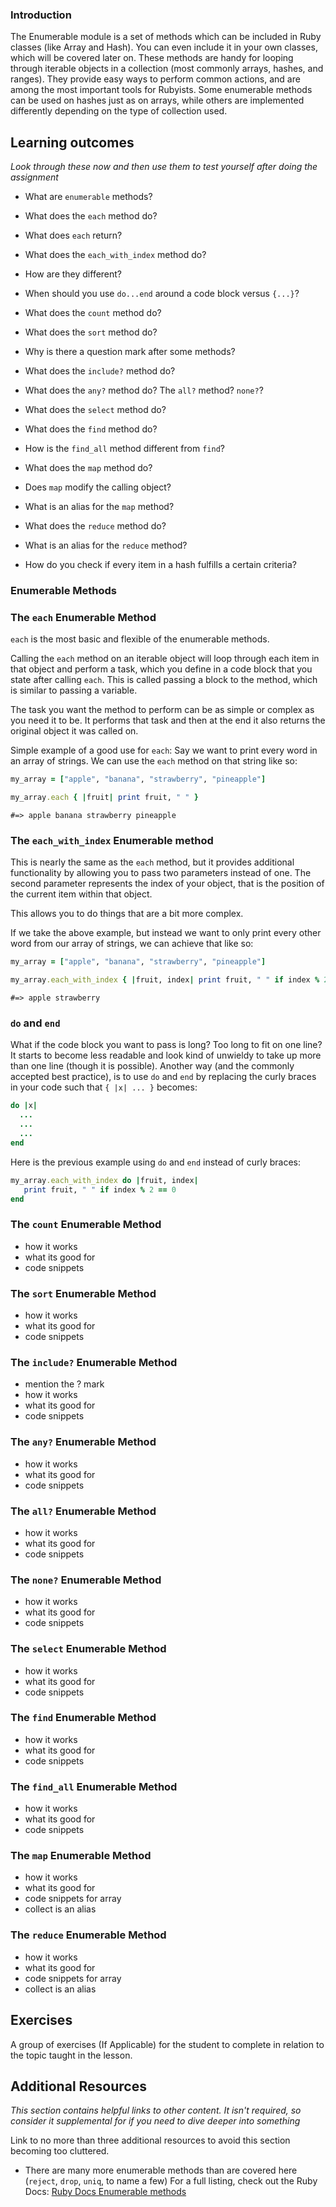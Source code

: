 ### Introduction

The Enumerable module is a set of methods which can be included in Ruby classes (like Array and Hash).
You can even include it in your own classes, which will be covered later on. These methods are handy
for looping through iterable objects in a collection (most commonly arrays, hashes, and ranges). They provide
easy ways to perform common actions, and are among the most important tools for Rubyists. Some enumerable methods can be used on hashes just as on arrays, while others are implemented differently depending on
the type of collection used.

## Learning outcomes
*Look through these now and then use them to test yourself after doing the assignment*

* What are `enumerable` methods?

* What does the `each` method do?
* What does `each` return?
* What does the `each_with_index` method do?
* How are they different?

* When should you use `do...end` around a code block versus `{...}`?

* What does the `count` method do?
* What does the `sort` method do?

* Why is there a question mark after some methods?
* What does the `include?` method do?
* What does the `any?` method do? The `all?` method? `none?`?


* What does the `select` method do?
* What does the `find` method do?
* How is the `find_all` method different from `find`?

* What does the `map` method do?
* Does `map` modify the calling object?
* What is an alias for the `map` method?

* What does the `reduce` method do?
* What is an alias for the `reduce` method?

* How do you check if every item in a hash fulfills a certain criteria?


### Enumerable Methods


### The `each` Enumerable Method
`each` is the most basic and flexible of the enumerable methods.

Calling the `each` method on an iterable object will loop through each item in that object and perform a task, which you define in a code block that you state after calling `each`.  This is called passing a block to the method, which is similar to passing a variable.

The task you want the method to perform can be as simple or complex as you need it to be. It performs that task and then at the end it also returns the original object it was called on.


Simple example of a good use for `each`: Say we want to print every word in an array of strings. We can use the `each` method on that string like so:

```ruby
my_array = ["apple", "banana", "strawberry", "pineapple"]

my_array.each { |fruit| print fruit, " " }
```
```
#=> apple banana strawberry pineapple
```

### The `each_with_index` Enumerable method
This is nearly the same as the `each` method, but it provides additional functionality by allowing you to pass two parameters instead of one. The second parameter represents the index of your object, that is the position of the current item within that object.

This allows you to do things that are a bit more complex.

If we take the above example, but instead we want to only print every other word from our array of strings, we can achieve that like so:

```ruby
my_array = ["apple", "banana", "strawberry", "pineapple"]

my_array.each_with_index { |fruit, index| print fruit, " " if index % 2 == 0 }
```
```
#=> apple strawberry
```

### `do` and `end`
What if the code block you want to pass is long? Too long to fit on one line?
It starts to become less readable and look kind of unwieldy to take up more than one line (though it is possible).
Another way (and the commonly accepted best practice), is to use
`do` and `end` by replacing the curly braces in your code such that `{ |x| ... }`  becomes:

```ruby
do |x|
  ...
  ...
  ...
end
```

Here is the previous example using `do` and `end` instead of curly braces:
```ruby
my_array.each_with_index do |fruit, index|
   print fruit, " " if index % 2 == 0
end
```

### The `count` Enumerable Method
* how it works
* what its good for
* code snippets

### The `sort` Enumerable Method
* how it works
* what its good for
* code snippets

### The `include?` Enumerable Method
* mention the ? mark
* how it works
* what its good for
* code snippets

### The `any?` Enumerable Method
* how it works
* what its good for
* code snippets

### The `all?` Enumerable Method
* how it works
* what its good for
* code snippets

### The `none?` Enumerable Method
* how it works
* what its good for
* code snippets

### The `select` Enumerable Method
* how it works
* what its good for
* code snippets

### The `find` Enumerable Method
* how it works
* what its good for
* code snippets

### The `find_all` Enumerable Method
* how it works
* what its good for
* code snippets

### The `map` Enumerable Method
* how it works
* what its good for
* code snippets for array
* collect is an alias

### The `reduce` Enumerable Method
* how it works
* what its good for
* code snippets for array
* collect is an alias


## Exercises
A group of exercises (If Applicable) for the student to complete in relation to the topic taught in the lesson.

## Additional Resources
*This section contains helpful links to other content. It isn't required, so consider it supplemental for if you need to dive deeper into something*

Link to no more than three additional resources to avoid this section becoming too cluttered.

* There are many more enumerable methods than are covered here (`reject`, `drop`, `uniq`, to name a few) For a full listing, check out the Ruby Docs:
  [Ruby Docs Enumerable methods](https://ruby-doc.org/core-2.5.0/Enumerable.html)
